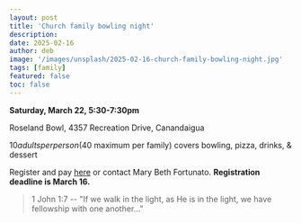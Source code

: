 ```yaml
---
layout: post
title: 'Church family bowling night'
description:
date: 2025-02-16
author: deb
image: '/images/unsplash/2025-02-16-church-family-bowling-night.jpg'
tags: [family]
featured: false
toc: false
---
```


**Saturday, March 22, 5:30-7:30pm**

Roseland Bowl, 4357 Recreation Drive, Canandaigua

$10 adults per person ($40 maximum per family) covers bowling, pizza, drinks, & dessert

Register and pay [here](https://uccdga.churchcenter.com/registrations/events/2734281) or contact Mary Beth Fortunato. **Registration deadline is March 16.**

> 1 John 1:7 -- "If we walk in the light, as He is in the light, we have fellowship with one another…"


